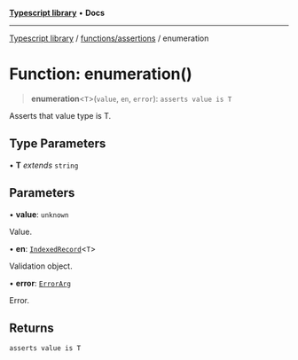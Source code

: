 [**Typescript library**](../../../index.md) • **Docs**

***

[Typescript library](../../../modules.md) / [functions/assertions](../index.md) / enumeration

# Function: enumeration()

> **enumeration**\<`T`\>(`value`, `en`, `error`): `asserts value is T`

Asserts that value type is T.

## Type Parameters

• **T** *extends* `string`

## Parameters

• **value**: `unknown`

Value.

• **en**: [`IndexedRecord`](../../../types/core/type-aliases/IndexedRecord.md)\<`T`\>

Validation object.

• **error**: [`ErrorArg`](../type-aliases/ErrorArg.md)

Error.

## Returns

`asserts value is T`
